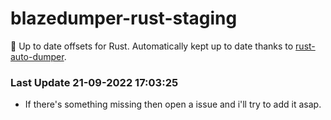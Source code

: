 # blazedumper-rust-staging

🚀 Up to date offsets for Rust. Automatically kept up to date thanks to [rust-auto-dumper](https://github.com/Akandesh/rust-auto-dumper).


### Last Update 21-09-2022 17:03:25
- If there's something missing then open a issue and i'll try to add it asap.